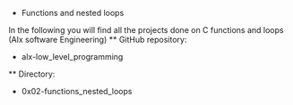 * Functions and nested loops

In the following you will find all the projects done on C functions and loops (Alx software Engineering)
** GitHub repository:
- alx-low_level_programming

** Directory: 
- 0x02-functions_nested_loops

